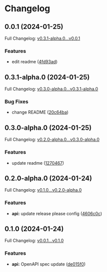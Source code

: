 # Changelog

## 0.0.1 (2024-01-25)

Full Changelog: [v0.3.1-alpha.0...v0.0.1](https://github.com/meorphis/test-repo-1/compare/v0.3.1-alpha.0...v0.0.1)

### Features

* edit readme ([4fd93ad](https://github.com/meorphis/test-repo-1/commit/4fd93adbee61d0c389437cc48eea283c18616360))

## 0.3.1-alpha.0 (2024-01-25)

Full Changelog: [v0.3.0-alpha.0...v0.3.1-alpha.0](https://github.com/meorphis/test-repo-1/compare/v0.3.0-alpha.0...v0.3.1-alpha.0)

### Bug Fixes

* change README ([20c64ba](https://github.com/meorphis/test-repo-1/commit/20c64baedb2558c1734b55ca0860a50e2aff9986))

## 0.3.0-alpha.0 (2024-01-25)

Full Changelog: [v0.2.0-alpha.0...v0.3.0-alpha.0](https://github.com/meorphis/test-repo-1/compare/v0.2.0-alpha.0...v0.3.0-alpha.0)

### Features

* update readme ([1270467](https://github.com/meorphis/test-repo-1/commit/12704672240f142e0dc8279296b449924c13b98d))

## 0.2.0-alpha.0 (2024-01-24)

Full Changelog: [v0.1.0...v0.2.0-alpha.0](https://github.com/meorphis/test-repo-1/compare/v0.1.0...v0.2.0-alpha.0)

### Features

* **api:** update release please config ([4606c0c](https://github.com/meorphis/test-repo-1/commit/4606c0c8663be43fabeec1fd871072e3cdb293d7))

## 0.1.0 (2024-01-24)

Full Changelog: [v0.0.1...v0.1.0](https://github.com/meorphis/test-repo-1/compare/v0.0.1...v0.1.0)

### Features

* **api:** OpenAPI spec update ([de015f0](https://github.com/meorphis/test-repo-1/commit/de015f07784b027c708266dbdccc73ddd6c40929))
